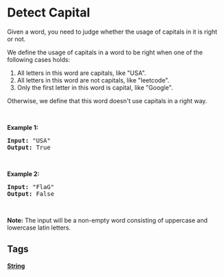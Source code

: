 # Detect Capital

<p>Given a word, you need to judge whether the usage of capitals in it is right or not.</p>

<p>We define the usage of capitals in a word to be right when one of the following cases holds:</p>

<ol>
	<li>All letters in this word are capitals, like &quot;USA&quot;.</li>
	<li>All letters in this word are not capitals, like &quot;leetcode&quot;.</li>
	<li>Only the first letter in this word is capital, like &quot;Google&quot;.</li>
</ol>
Otherwise, we define that this word doesn&#39;t use capitals in a right way.

<p>&nbsp;</p>

<p><b>Example 1:</b></p>

<pre>
<b>Input:</b> &quot;USA&quot;
<b>Output:</b> True
</pre>

<p>&nbsp;</p>

<p><b>Example 2:</b></p>

<pre>
<b>Input:</b> &quot;FlaG&quot;
<b>Output:</b> False
</pre>

<p>&nbsp;</p>

<p><b>Note:</b> The input will be a non-empty word consisting of uppercase and lowercase latin letters.</p>



## Tags

**[String](https://leetcode.com/tag/string)**


